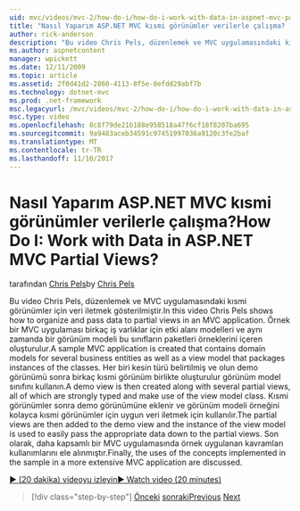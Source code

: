 ```yaml
---
uid: mvc/videos/mvc-2/how-do-i/how-do-i-work-with-data-in-aspnet-mvc-partial-views
title: "Nasıl Yaparım ASP.NET MVC kısmi görünümler verilerle çalışma? | Microsoft Docs"
author: rick-anderson
description: "Bu video Chris Pels, düzenlemek ve MVC uygulamasındaki kısmi görünümler için veri iletmek gösterilmiştir. Bir örnek MVC uygulama etki alanını içeren oluşturulur..."
ms.author: aspnetcontent
manager: wpickett
ms.date: 12/11/2009
ms.topic: article
ms.assetid: 2f0d41d2-2860-4113-8f5e-0efdd29abf7b
ms.technology: dotnet-mvc
ms.prod: .net-framework
msc.legacyurl: /mvc/videos/mvc-2/how-do-i/how-do-i-work-with-data-in-aspnet-mvc-partial-views
msc.type: video
ms.openlocfilehash: 8c8f79de21b188e958518a47f6cf18f8207ba695
ms.sourcegitcommit: 9a9483aceb34591c97451997036a9120c3fe2baf
ms.translationtype: MT
ms.contentlocale: tr-TR
ms.lasthandoff: 11/10/2017
---
```

<a name="how-do-i-work-with-data-in-aspnet-mvc-partial-views"></a><span data-ttu-id="83076-105">Nasıl Yaparım ASP.NET MVC kısmi görünümler verilerle çalışma?</span><span class="sxs-lookup"><span data-stu-id="83076-105">How Do I: Work with Data in ASP.NET MVC Partial Views?</span></span>
====================
<span data-ttu-id="83076-106">tarafından [Chris Pels](https://twitter.com/chrispels)</span><span class="sxs-lookup"><span data-stu-id="83076-106">by [Chris Pels](https://twitter.com/chrispels)</span></span>

<span data-ttu-id="83076-107">Bu video Chris Pels, düzenlemek ve MVC uygulamasındaki kısmi görünümler için veri iletmek gösterilmiştir.</span><span class="sxs-lookup"><span data-stu-id="83076-107">In this video Chris Pels shows how to organize and pass data to partial views in an MVC application.</span></span> <span data-ttu-id="83076-108">Örnek bir MVC uygulaması birkaç iş varlıklar için etki alanı modelleri ve aynı zamanda bir görünüm modeli bu sınıfların paketleri örneklerini içeren oluşturulur.</span><span class="sxs-lookup"><span data-stu-id="83076-108">A sample MVC application is created that contains domain models for several business entities as well as a view model that packages instances of the classes.</span></span> <span data-ttu-id="83076-109">Her biri kesin türü belirtilmiş ve olun demo görünümü sonra birkaç kısmi görünüm birlikte oluşturulur görünüm model sınıfını kullanın.</span><span class="sxs-lookup"><span data-stu-id="83076-109">A demo view is then created along with several partial views, all of which are strongly typed and make use of the view model class.</span></span> <span data-ttu-id="83076-110">Kısmi görünümler sonra demo görünümüne eklenir ve görünüm modeli örneğini kolayca kısmi görünümler için uygun veri iletmek için kullanılır.</span><span class="sxs-lookup"><span data-stu-id="83076-110">The partial views are then added to the demo view and the instance of the view model is used to easily pass the appropriate data down to the partial views.</span></span> <span data-ttu-id="83076-111">Son olarak, daha kapsamlı bir MVC uygulamasında örnek uygulanan kavramları kullanımlarını ele alınmıştır.</span><span class="sxs-lookup"><span data-stu-id="83076-111">Finally, the uses of the concepts implemented in the sample in a more extensive MVC application are discussed.</span></span>

[<span data-ttu-id="83076-112">&#9654; (20 dakika) videoyu izleyin</span><span class="sxs-lookup"><span data-stu-id="83076-112">&#9654; Watch video (20 minutes)</span></span>](https://channel9.msdn.com/Blogs/ASP-NET-Site-Videos/how-do-i-work-with-data-in-aspnet-mvc-partial-views)

>[!div class="step-by-step"]
<span data-ttu-id="83076-113">[Önceki](how-do-i-return-json-formatted-data-for-an-ajax-call-in-an-aspnet-mvc-web-application.md)
[sonraki](how-do-i-implement-view-models-to-manage-data-for-aspnet-mvc-views.md)</span><span class="sxs-lookup"><span data-stu-id="83076-113">[Previous](how-do-i-return-json-formatted-data-for-an-ajax-call-in-an-aspnet-mvc-web-application.md)
[Next](how-do-i-implement-view-models-to-manage-data-for-aspnet-mvc-views.md)</span></span>
